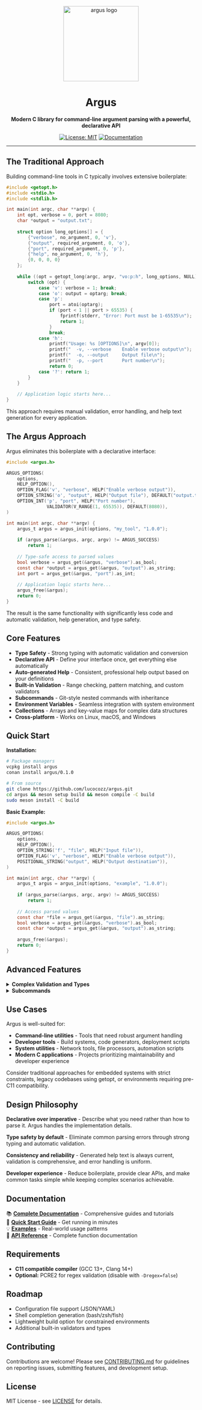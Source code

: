 <p align="center">
  <img src="docs/static/img/argus-logo.webp" alt="argus logo" width="200">
</p>

<h1 align="center">Argus</h1>

<p align="center">
  <strong>Modern C library for command-line argument parsing with a powerful, declarative API</strong>
</p>

<p align="center">
  <!-- <a href="https://github.com/lucocozz/argus/actions/workflows/ci-complete.yml"><img src="https://github.com/lucocozz/argus/actions/workflows/ci-complete.yml/badge.svg" alt="CI/CD Pipeline"></a>
  <a href="https://github.com/lucocozz/argus/actions/workflows/codeql.yml"><img src="https://github.com/lucocozz/argus/actions/workflows/codeql.yml/badge.svg" alt="CodeQL Analysis"></a> -->
  <a href="https://opensource.org/licenses/MIT"><img src="https://img.shields.io/badge/License-MIT-blue.svg" alt="License: MIT"></a>
  <a href="https://argus-lib.com"><img src="https://img.shields.io/badge/docs-latest-blue.svg" alt="Documentation"></a>
</p>

---

## The Traditional Approach

Building command-line tools in C typically involves extensive boilerplate:

```c
#include <getopt.h>
#include <stdio.h>
#include <stdlib.h>

int main(int argc, char **argv) {
    int opt, verbose = 0, port = 8080;
    char *output = "output.txt";
    
    struct option long_options[] = {
        {"verbose", no_argument, 0, 'v'},
        {"output", required_argument, 0, 'o'},
        {"port", required_argument, 0, 'p'},
        {"help", no_argument, 0, 'h'},
        {0, 0, 0, 0}
    };
    
    while ((opt = getopt_long(argc, argv, "vo:p:h", long_options, NULL)) != -1) {
        switch (opt) {
            case 'v': verbose = 1; break;
            case 'o': output = optarg; break;
            case 'p': 
                port = atoi(optarg);
                if (port < 1 || port > 65535) {
                    fprintf(stderr, "Error: Port must be 1-65535\n");
                    return 1;
                }
                break;
            case 'h':
                printf("Usage: %s [OPTIONS]\n", argv[0]);
                printf("  -v, --verbose    Enable verbose output\n");
                printf("  -o, --output     Output file\n");
                printf("  -p, --port       Port number\n");
                return 0;
            case '?': return 1;
        }
    }
    
    // Application logic starts here...
}
```

This approach requires manual validation, error handling, and help text generation for every application.

## The Argus Approach

Argus eliminates this boilerplate with a declarative interface:

```c
#include <argus.h>

ARGUS_OPTIONS(
    options,
    HELP_OPTION(),
    OPTION_FLAG('v', "verbose", HELP("Enable verbose output")),
    OPTION_STRING('o', "output", HELP("Output file"), DEFAULT("output.txt")),
    OPTION_INT('p', "port", HELP("Port number"), 
               VALIDATOR(V_RANGE(1, 65535)), DEFAULT(8080)),
)

int main(int argc, char **argv) {
    argus_t argus = argus_init(options, "my_tool", "1.0.0");
    
    if (argus_parse(&argus, argc, argv) != ARGUS_SUCCESS)
        return 1;
    
    // Type-safe access to parsed values
    bool verbose = argus_get(&argus, "verbose").as_bool;
    const char *output = argus_get(&argus, "output").as_string;
    int port = argus_get(&argus, "port").as_int;
    
    // Application logic starts here...
    argus_free(&argus);
    return 0;
}
```

The result is the same functionality with significantly less code and automatic validation, help generation, and type safety.

## Core Features

- **Type Safety** - Strong typing with automatic validation and conversion
- **Declarative API** - Define your interface once, get everything else automatically
- **Auto-generated Help** - Consistent, professional help output based on your definitions
- **Built-in Validation** - Range checking, pattern matching, and custom validators
- **Subcommands** - Git-style nested commands with inheritance
- **Environment Variables** - Seamless integration with system environment
- **Collections** - Arrays and key-value maps for complex data structures
- **Cross-platform** - Works on Linux, macOS, and Windows

## Quick Start

**Installation:**
```bash
# Package managers
vcpkg install argus
conan install argus/0.1.0

# From source
git clone https://github.com/lucocozz/argus.git
cd argus && meson setup build && meson compile -C build
sudo meson install -C build
```

**Basic Example:**
```c
#include <argus.h>

ARGUS_OPTIONS(
    options,
    HELP_OPTION(),
    OPTION_STRING('f', "file", HELP("Input file")),
    OPTION_FLAG('v', "verbose", HELP("Enable verbose output")),
    POSITIONAL_STRING("output", HELP("Output destination")),
)

int main(int argc, char **argv) {
    argus_t argus = argus_init(options, "example", "1.0.0");
    
    if (argus_parse(&argus, argc, argv) != ARGUS_SUCCESS)
        return 1;
    
    // Access parsed values
    const char *file = argus_get(&argus, "file").as_string;
    bool verbose = argus_get(&argus, "verbose").as_bool;
    const char *output = argus_get(&argus, "output").as_string;
    
    argus_free(&argus);
    return 0;
}
```

## Advanced Features

<details>
<summary><strong>Complex Validation and Types</strong></summary>

```c
#include <argus.h>
#include <argus/regex.h>

ARGUS_OPTIONS(
    server_options,
    OPTION_STRING(
        'H', "host",
        HELP("Server hostname"),
        DEFAULT("localhost"),
        VALIDATOR(V_REGEX(ARGUS_RE_DOMAIN))
    ),
    OPTION_INT(
        'p', "port",
        HELP("Port number"),
        VALIDATOR(V_RANGE(1024, 65535)),
        ENV_VAR("PORT")
    ),
    OPTION_ARRAY_STRING(
        'w', "worker",
        HELP("Worker processes"),
        VALIDATOR(V_COUNT(1, 8))
    ),
    POSITIONAL_MAP_STRING(
        "config",
        HELP("Key=value configuration pairs")
    )
)
```
</details>

<details>
<summary><strong>Subcommands</strong></summary>

```c
// Define subcommand options
ARGUS_OPTIONS(
    deploy_options,
    OPTION_FLAG('f', "force", HELP("Force deployment")),
    OPTION_STRING('e', "environment", HELP("Target environment")),
)

ARGUS_OPTIONS(
    status_options,
    OPTION_FLAG('v', "verbose", HELP("Verbose status output")),
    OPTION_STRING('s', "service", HELP("Service name to check")),
)

// Main command with subcommands
ARGUS_OPTIONS(
    main_options,
    HELP_OPTION(),
    VERSION_OPTION(),
    SUBCOMMAND("deploy", deploy_options, HELP("Deploy application")),
    SUBCOMMAND("status", status_options, HELP("Check deployment status")),
)

// Usage: ./app deploy --force --environment production
```
</details>

## Use Cases

Argus is well-suited for:

- **Command-line utilities** - Tools that need robust argument handling
- **Developer tools** - Build systems, code generators, deployment scripts
- **System utilities** - Network tools, file processors, automation scripts
- **Modern C applications** - Projects prioritizing maintainability and developer experience

Consider traditional approaches for embedded systems with strict constraints, legacy codebases using getopt, or environments requiring pre-C11 compatibility.

## Design Philosophy

**Declarative over imperative** - Describe what you need rather than how to parse it. Argus handles the implementation details.

**Type safety by default** - Eliminate common parsing errors through strong typing and automatic validation.

**Consistency and reliability** - Generated help text is always current, validation is comprehensive, and error handling is uniform.

**Developer experience** - Reduce boilerplate, provide clear APIs, and make common tasks simple while keeping complex scenarios achievable.

## Documentation

📚 **[Complete Documentation](https://argus-lib.com)** - Comprehensive guides and tutorials  
🚀 **[Quick Start Guide](https://argus-lib.com/getting-started/quickstart)** - Get running in minutes  
💡 **[Examples](https://argus-lib.com/examples/simple-cli)** - Real-world usage patterns  
🔧 **[API Reference](https://argus-lib.com/api-reference/overview)** - Complete function documentation

## Requirements

- **C11 compatible compiler** (GCC 13+, Clang 14+)
- **Optional:** PCRE2 for regex validation (disable with `-Dregex=false`)

## Roadmap

- Configuration file support (JSON/YAML)
- Shell completion generation (bash/zsh/fish)
- Lightweight build option for constrained environments
- Additional built-in validators and types

## Contributing

Contributions are welcome! Please see [CONTRIBUTING.md](CONTRIBUTING.md) for guidelines on reporting issues, submitting features, and development setup.

## License

MIT License - see [LICENSE](LICENSE) for details.
